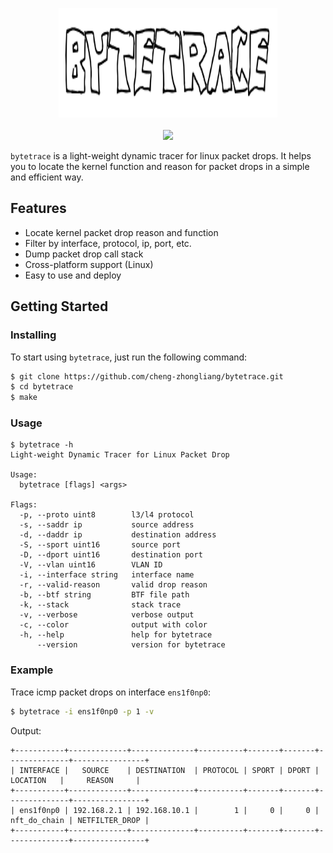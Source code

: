 <p align="center">
<img 
    src="logo.png" 
    width="350" height="175" border="0" alt="bytetrace">
<br><br>
<a title="License" target="_blank" href="https://github.com/cheng-zhongliang/bytetrace/blob/master/LICENSE"><img src="https://img.shields.io/github/license/cheng-zhongliang/bytetrace?style=flat-square"></a>
</p>

`bytetrace` is a light-weight dynamic tracer for linux packet drops. It helps you to locate the kernel function and reason for packet drops in a simple and efficient way.

## Features

- Locate kernel packet drop reason and function
- Filter by interface, protocol, ip, port, etc.
- Dump packet drop call stack
- Cross-platform support (Linux)
- Easy to use and deploy

## Getting Started

### Installing

To start using `bytetrace`, just run the following command:

```sh
$ git clone https://github.com/cheng-zhongliang/bytetrace.git
$ cd bytetrace
$ make
```

### Usage

```
$ bytetrace -h
Light-weight Dynamic Tracer for Linux Packet Drop

Usage:
  bytetrace [flags] <args>

Flags:
  -p, --proto uint8        l3/l4 protocol
  -s, --saddr ip           source address
  -d, --daddr ip           destination address
  -S, --sport uint16       source port
  -D, --dport uint16       destination port
  -V, --vlan uint16        VLAN ID
  -i, --interface string   interface name
  -r, --valid-reason       valid drop reason
  -b, --btf string         BTF file path
  -k, --stack              stack trace
  -v, --verbose            verbose output
  -c, --color              output with color
  -h, --help               help for bytetrace
      --version            version for bytetrace
```

### Example

Trace icmp packet drops on interface `ens1f0np0`:

```sh
$ bytetrace -i ens1f0np0 -p 1 -v
```

Output:

```
+-----------+-------------+--------------+----------+-------+-------+--------------+----------------+
| INTERFACE |   SOURCE    | DESTINATION  | PROTOCOL | SPORT | DPORT |   LOCATION   |     REASON     |
+-----------+-------------+--------------+----------+-------+-------+--------------+----------------+
| ens1f0np0 | 192.168.2.1 | 192.168.10.1 |        1 |     0 |     0 | nft_do_chain | NETFILTER_DROP |
+-----------+-------------+--------------+----------+-------+-------+--------------+----------------+
```